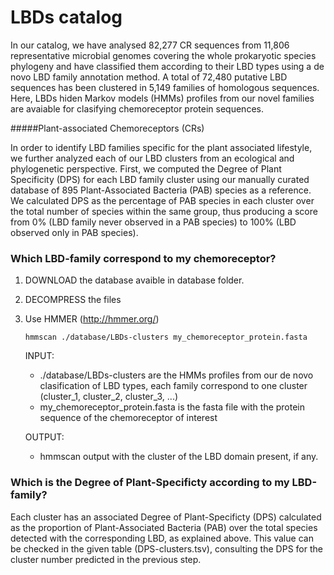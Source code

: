 # LBDs catalog

In our catalog, we have analysed 82,277 CR sequences from 11,806 representative microbial genomes covering the whole prokaryotic species phylogeny and have classified them according to their LBD types using a de novo LBD family annotation method. A total of 72,480 putative LBD sequences has been clustered in 5,149 families of homologous sequences. Here, LBDs hiden Markov models (HMMs) profiles from our novel families are avaiable for clasifying chemoreceptor protein sequences.

#####Plant-associated Chemoreceptors (CRs)

In order to identify LBD families specific for the plant associated lifestyle, we further analyzed each of our LBD clusters from an ecological and phylogenetic perspective. First, we computed the Degree of Plant Specificity (DPS) for each LBD family cluster using our manually curated database of 895 Plant-Associated Bacteria (PAB) species as a reference. We calculated DPS as the percentage of PAB species in each cluster over the total number of species within the same group, thus producing a score from 0% (LBD family never observed in a PAB species) to 100% (LBD observed only in PAB species). 


### Which LBD-family correspond to my chemoreceptor?

1. DOWNLOAD the database avaible in database folder. 
      

2. DECOMPRESS the files


3. Use HMMER (http://hmmer.org/)

      <pre><code>hmmscan ./database/LBDs-clusters my_chemoreceptor_protein.fasta</code></pre>
      
      INPUT:
      * ./database/LBDs-clusters are the HMMs profiles from our de novo clasification of LBD types, each family correspond to one cluster (cluster_1, cluster_2, cluster_3, ...)
      * my_chemoreceptor_protein.fasta is the fasta file with the protein sequence of the chemoreceptor of interest
       
      OUTPUT:
      * hmmscan output with the cluster of the LBD domain present, if any.
      
     

     
### Which is the Degree of Plant-Specificty according to my LBD-family?

Each cluster has an associated Degree of Plant-Specificty (DPS) calculated as the proportion of Plant-Associated Bacteria (PAB) over the total species detected with the corresponding LBD, as explained above. This value can be checked in the given table (DPS-clusters.tsv), consulting the DPS for the cluster number predicted in the previous step. 
